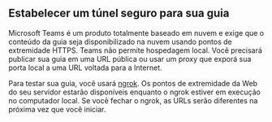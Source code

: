 ## <a name="establish-a-secure-tunnel-to-your-tab"></a>Estabelecer um túnel seguro para sua guia

Microsoft Teams é um produto totalmente baseado em nuvem e exige que o conteúdo da guia seja disponibilizado na nuvem usando pontos de extremidade HTTPS. Teams não permite hospedagem local. Você precisará publicar sua guia em uma URL pública ou usar um proxy que exporá sua porta local a uma URL voltada para a Internet.

Para testar sua guia, você usará [ngrok](https://ngrok.com/docs). Os pontos de extremidade da Web do seu servidor estarão disponíveis enquanto o ngrok estiver em execução no computador local. Se você fechar o ngrok, as URLs serão diferentes na próxima vez que você iniciar.